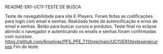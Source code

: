 README-ER1-UC11-TESTE DE BUSCA 

Teste de navegabilidade para site E-Players.
Foram feitas as codificações para login com email e senhas. 
Realizado teste de autencificação e erros de email e senhas.
Botão para buscar cursos e produtos.
Teste final no eclipse abrindo o navegador e autenticando os emails e senhas foram confirmadas com sucesso.
https://github.com/Anselvas/PFS_PFE_T11/tree/main/UC11/ER1/testesenaicursos
Fim do teste.